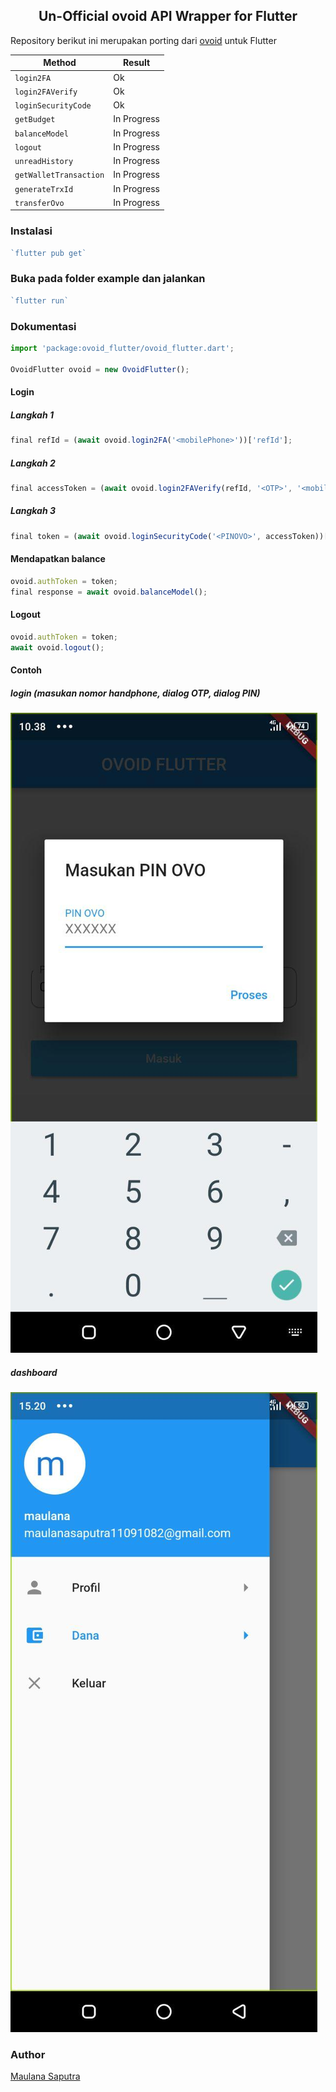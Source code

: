 ## <center>Un-Official ovoid API Wrapper for Flutter</center>
Repository berikut ini merupakan porting dari [ovoid](https://github.com/lintangtimur/ovoid/) untuk Flutter

| Method  | Result  |
|---|---|
| `login2FA`  | Ok |
| `login2FAVerify`  | Ok |
| `loginSecurityCode`  | Ok  |
| `getBudget`  | In Progress  |
| `balanceModel`  | In Progress  |
| `logout`  | In Progress  |
| `unreadHistory`  | In Progress  |
| `getWalletTransaction`  | In Progress  |
| `generateTrxId`  | In Progress  |
| `transferOvo`  | In Progress  |

### Instalasi

```js
`flutter pub get`
```

### Buka pada folder example dan jalankan

```js
`flutter run`
```

### Dokumentasi
```js
import 'package:ovoid_flutter/ovoid_flutter.dart';

OvoidFlutter ovoid = new OvoidFlutter();
```
#### Login
##### Langkah 1
```js
final refId = (await ovoid.login2FA('<mobilePhone>'))['refId'];
```
##### Langkah 2
```js
final accessToken = (await ovoid.login2FAVerify(refId, '<OTP>', '<mobilePhone>'))['updateAccessToken'];
```
##### Langkah 3
```js
final token = (await ovoid.loginSecurityCode('<PINOVO>', accessToken))['token'];
```
#### Mendapatkan balance
```js
ovoid.authToken = token;
final response = await ovoid.balanceModel();
```
#### Logout
```js
ovoid.authToken = token;
await ovoid.logout();
```
#### Contoh
##### login (masukan nomor handphone, dialog OTP, dialog PIN)
![login](https://github.com/maulana20/ovoid-flutter/blob/master/screen/login.jpg)
##### dashboard
![login](https://github.com/maulana20/ovoid-flutter/blob/master/screen/dashboard.jpg)

### Author

[Maulana Saputra](mailto:maulanasaputra11091082@gmail.com)
